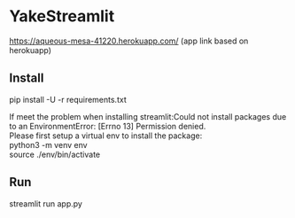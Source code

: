# YakeStreamlit
https://aqueous-mesa-41220.herokuapp.com/
(app link based on herokuapp)

Install
---
pip install -U -r requirements.txt  
  
If meet the problem when installing streamlit:Could not install packages due to an EnvironmentError: [Errno 13] Permission denied.  
Please first setup a virtual env to install the package:  
python3 -m venv env  
source ./env/bin/activate  

Run
---
streamlit run app.py  


